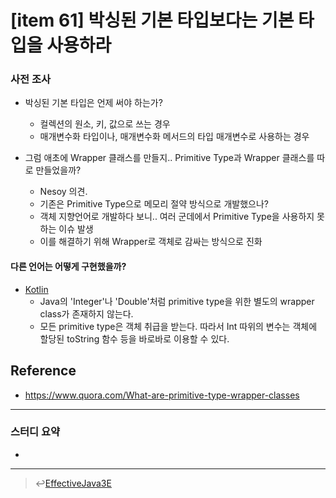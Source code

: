 # [item 61] 박싱된 기본 타입보다는 기본 타입을 사용하라
### 사전 조사
- 박싱된 기본 타입은 언제 써야 하는가?
    - 컬렉션의 원소, 키, 값으로 쓰는 경우
    - 매개변수화 타입이나, 매개변수화 메서드의 타입 매개변수로 사용하는 경우

- 그럼 애초에 Wrapper 클래스를 만들지.. Primitive Type과 Wrapper 클래스를 따로 만들었을까?
    - Nesoy 의견.
    - 기존은 Primitive Type으로 메모리 절약 방식으로 개발했으나?
    - 객체 지향언어로 개발하다 보니.. 여러 군데에서 Primitive Type을 사용하지 못하는 이슈 발생
    - 이를 해결하기 위해 Wrapper로 객체로 감싸는 방식으로 진화

#### 다른 언어는 어떻게 구현했을까?
- [Kotlin](https://namu.wiki/w/Kotlin)
    - Java의 'Integer'나 'Double'처럼 primitive type을 위한 별도의 wrapper class가 존재하지 않는다.
    - 모든 primitive type은 객체 취급을 받는다. 따라서 Int 따위의 변수는 객체에 할당된 toString 함수 등을 바로바로 이용할 수 있다.

## Reference
- <https://www.quora.com/What-are-primitive-type-wrapper-classes>

---

### 스터디 요약
-

---

> :leftwards_arrow_with_hook:[EffectiveJava3E](/EffectiveJava3E/README.md)

